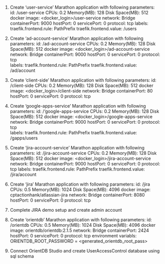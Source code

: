 1. Create ‘user-service’ Marathon application with following parameters:
	id: /user-service
	CPUs: 0.2
	Memory(MB): 128
	Disk Space(MB): 512
	docker image: <docker_login>/user-service
	network: Bridge
	containerPort: 9000
	hostPort: 0
	servicePort: 0
	protocol: tcp
	labels:
		traefik.frontend.rule: PathPrefix
		traefik.frontend.value: /users

2. Create ‘ad-account-service’ Marathon application with following parameters:
	id: /ad-account-service
	CPUs: 0.2
	Memory(MB): 128
	Disk Space(MB): 512
	docker image: <docker_login>/ad-account-service
	network: Bridge
	containerPort: 9000
	hostPort: 0
	servicePort: 0
	protocol: tcp	
	labels:
		traefik.frontend.rule: PathPrefix
		traefik.frontend.value: /ad/account

3. Create ‘client-side’ Marathon application with following parameters:
	id: /client-side
	CPUs: 0.2
	Memory(MB): 128
	Disk Space(MB): 512
	docker image: <docker_login>/client-side
	network: Bridge
	containerPort: 80
	hostPort: 0
	servicePort: 0
	protocol: tcp	

4. Create ‘google-apps-service’ Marathon application with following parameters:
	id: /‘google-apps-service
	CPUs: 0.2
	Memory(MB): 128
	Disk Space(MB): 512
	docker image: <docker_login>/google-apps-service
	network: Bridge
	containerPort: 9000
	hostPort: 0
	servicePort: 0
	protocol: tcp	
	labels:
		traefik.frontend.rule: PathPrefix
		traefik.frontend.value: /gapps/users

5. Create ‘jira-account-service’ Marathon application with following parameters:
	id: /jira-account-service
	CPUs: 0.2
	Memory(MB): 128
	Disk Space(MB): 512
	docker image: <docker_login>/jira-account-service
	network: Bridge
	containerPort: 9000
	hostPort: 0
	servicePort: 0
	protocol: tcp
	labels:
		traefik.frontend.rule: PathPrefix
		traefik.frontend.value: /jira/account

6. Create ‘jira’ Marathon application with following parameters:
	id: /jira
	CPUs: 0.5
	Memory(MB): 1024
	Disk Space(MB): 4096
	docker image: cptactionhank/atlassian-jira
	network: Bridge
	containerPort: 8080
	hostPort: 0
	servicePort: 0
	protocol: tcp

7. Complete JIRA demo setup and create admin account

8. Create ‘orientdb’ Marathon application with following parameters:
	id: /orientdb
	CPUs: 0.5
	Memory(MB): 1024
	Disk Space(MB): 4096
	docker image: orientdb/orientdb:2.1.5
	network: Bridge
	containerPort: 2424
	hostPort: 0
	servicePort: 0
	protocol: tcp
	environment variabls: 
		ORIENTDB_ROOT_PASSWORD = <generated_orientdb_root_pass>
	
9. Connect OrientDB Studio and create UserAccessControl database using sql schema 
